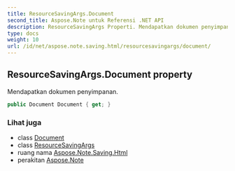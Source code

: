 ```yaml
---
title: ResourceSavingArgs.Document
second_title: Aspose.Note untuk Referensi .NET API
description: ResourceSavingArgs Properti. Mendapatkan dokumen penyimpanan.
type: docs
weight: 10
url: /id/net/aspose.note.saving.html/resourcesavingargs/document/
---
```

## ResourceSavingArgs.Document property

Mendapatkan dokumen penyimpanan.

```csharp
public Document Document { get; }
```

### Lihat juga

* class [Document](../../../aspose.note/document/)
* class [ResourceSavingArgs](../)
* ruang nama [Aspose.Note.Saving.Html](../../resourcesavingargs/)
* perakitan [Aspose.Note](../../../)


